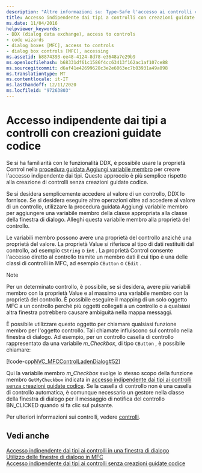 ```yaml
---
description: "Altre informazioni su: Type-Safe l'accesso ai controlli con creazioni guidate codice"
title: Accesso indipendente dai tipi a controlli con creazioni guidate codice
ms.date: 11/04/2016
helpviewer_keywords:
- DDX (dialog data exchange), access to controls
- code wizards
- dialog boxes [MFC], access to controls
- dialog box controls [MFC], accessing
ms.assetid: b8874393-ee48-4124-8d78-e3648a7e29b9
ms.openlocfilehash: b68331df61c1586f4cc63413f162ac1af107ce88
ms.sourcegitcommit: d6af41e42699628c3e2e6063ec7b03931a49a098
ms.translationtype: MT
ms.contentlocale: it-IT
ms.lasthandoff: 12/11/2020
ms.locfileid: "97263803"
---
```

# <a name="type-safe-access-to-controls-with-code-wizards"></a>Accesso indipendente dai tipi a controlli con creazioni guidate codice

Se si ha familiarità con le funzionalità DDX, è possibile usare la proprietà Control nella [procedura guidata Aggiungi variabile membro](../ide/adding-a-member-variable-visual-cpp.md#add-member-variable-wizard) per creare l'accesso indipendente dai tipi. Questo approccio è più semplice rispetto alla creazione di controlli senza creazioni guidate codice.

Se si desidera semplicemente accedere al valore di un controllo, DDX lo fornisce. Se si desidera eseguire altre operazioni oltre ad accedere al valore di un controllo, utilizzare la procedura guidata Aggiungi variabile membro per aggiungere una variabile membro della classe appropriata alla classe della finestra di dialogo. Alleghi questa variabile membro alla proprietà del controllo.

Le variabili membro possono avere una proprietà del controllo anziché una proprietà del valore. La proprietà Value si riferisce al tipo di dati restituiti dal controllo, ad esempio `CString` o **`int`** . La proprietà Control consente l'accesso diretto al controllo tramite un membro dati il cui tipo è una delle classi di controlli in MFC, ad esempio `CButton` o `CEdit` .

> [!NOTE]
> Per un determinato controllo, è possibile, se si desidera, avere più variabili membro con la proprietà Value e al massimo una variabile membro con la proprietà del controllo. È possibile eseguire il mapping di un solo oggetto MFC a un controllo perché più oggetti collegati a un controllo o a qualsiasi altra finestra potrebbero causare ambiguità nella mappa messaggi.

È possibile utilizzare questo oggetto per chiamare qualsiasi funzione membro per l'oggetto controllo. Tali chiamate influiscono sul controllo nella finestra di dialogo. Ad esempio, per un controllo casella di controllo rappresentato da una variabile *m_Checkbox*, di tipo `CButton` , è possibile chiamare:

[!code-cpp[NVC_MFCControlLadenDialog#52](../mfc/codesnippet/cpp/type-safe-access-to-controls-with-code-wizards_1.cpp)]

Qui la variabile membro *m_Checkbox* svolge lo stesso scopo della funzione membro `GetMyCheckbox` indicata in [accesso indipendente dai tipi ai controlli senza creazioni guidate codice](../mfc/type-safe-access-to-controls-without-code-wizards.md). Se la casella di controllo non è una casella di controllo automatica, è comunque necessario un gestore nella classe della finestra di dialogo per il messaggio di notifica del controllo BN_CLICKED quando si fa clic sul pulsante.

Per ulteriori informazioni sui controlli, vedere [controlli](../mfc/controls-mfc.md).

## <a name="see-also"></a>Vedi anche

[Accesso indipendente dai tipi ai controlli in una finestra di dialogo](../mfc/type-safe-access-to-controls-in-a-dialog-box.md)<br/>
[Utilizzo delle finestre di dialogo in MFC](../mfc/life-cycle-of-a-dialog-box.md)<br/>
[Accesso indipendente dai tipi ai controlli senza creazioni guidate codice](../mfc/type-safe-access-to-controls-without-code-wizards.md)
